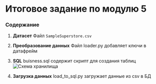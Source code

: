 # Итоговое задание по модулю 5


### Содержание

1.  **Датасет**
    Файл `SampleSuperstore.csv`

2.  **Преобразование данных**
    Файл loader.py добавляет ключи в датафрейм

3.  **SQL**
    buisness.sql содержит скрипт для создания таблиц
    ![Схема хранилища](https://github.com/marinashtrassheim/datastorage/raw/main/data.png)

4. **Загрузка данных**
    load_to_sql.py загружает данные из csv в БД

